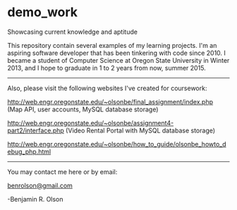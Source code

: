 # demo_work
Showcasing current knowledge and aptitude

This repository contain several examples of my learning projects.
I'm an aspiring software developer that has been tinkering with code since 2010.
I became a student of Computer Science at Oregon State University in Winter 2013,
and I hope to graduate in 1 to 2 years from now, summer 2015.

*****
Also, please visit the following websites I've created for coursework:

http://web.engr.oregonstate.edu/~olsonbe/final_assignment/index.php
(Map API, user accounts, MySQL database storage)

http://web.engr.oregonstate.edu/~olsonbe/assignment4-part2/interface.php
(Video Rental Portal with MySQL database storage)

http://web.engr.oregonstate.edu/~olsonbe/how_to_guide/olsonbe_howto_debug_php.html
*****

You may contact me here or by email:

benrolson@gmail.com

-Benjamin R. Olson
